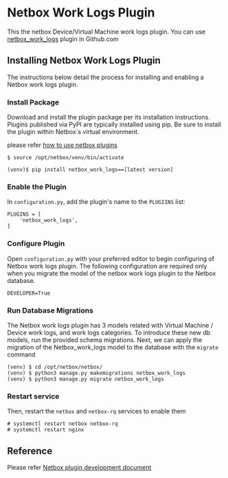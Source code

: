 # Netbox Work Logs Plugin

This the netbox Device/Virtual Machine work logs plugin.
You can use [netbox_work_logs](https://github.com/vas-git/netbox-work-logs) plugin in Github.com

## Installing Netbox Work Logs Plugin
The instructions below detail the process for installing and enabling a Netbox work logs plugin.

### Install Package
Download and install the plugin package per its installation instructions. Plugins published via PyPI are typically installed using pip. Be sure to install the plugin within Netbox`s virtual environment.

please refer [how to use netbox plugins](https://netbox.readthedocs.io/en/stable/plugins/)


```
$ source /opt/netbox/venv/bin/activate

(venv)$ pip install netbox_work_logs==[latest version]
```

### Enable the Plugin

In `configuration.py`, add the plugin's name to the `PLUGIINS` list:

```
PLUGINS = [
    'netbox_work_logs',
]
```

### Configure Plugin
Open `configuration.py` with your preferred editor to begin configuring of Netbox work logs plugin. The following configuration are required only when you migrate the model of the netbox work logs plugin to the Netbox database.

```
DEVELOPER=True 
```

### Run Database Migrations

The Netbox work logs plugin has 3 models related with Virtual Machine / Device work logs, and work logs categories.
To introduce these new db models, run the provided schema migrations.
Next, we can apply the migration of the Netbox_work_logs model to the database with the `migrate` command

```
(venv) $ cd /opt/netbox/netbox/
(venv) $ python3 manage.py makemigrations netbox_work_logs
(venv) $ python3 manage.py migrate netbox_work_logs
```

### Restart service

Then, restart the `netbox` and `netbox-rq` services to enable them

```
# systemctl restart netbox netbox-rq
# systemctl restart nginx
```

## Reference

Please refer [Netbox plugin development document](https://netbox.readthedocs.io/en/stable/plugins/development/)